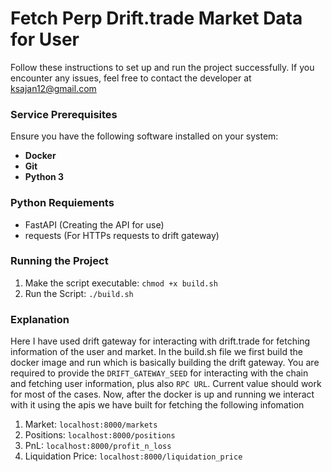 # Fetch Perp Drift.trade Market Data for User

Follow these instructions to set up and run the project successfully. If you encounter any issues, feel free to contact the developer at ksajan12@gmail.com

### Service Prerequisites

Ensure you have the following software installed on your system:

- **Docker**
- **Git**
- **Python 3**

### Python Requiements

- FastAPI (Creating the API for use)
- requests (For HTTPs requests to drift gateway)

### Running the Project

1. Make the script executable: `chmod +x build.sh`
2. Run the Script: `./build.sh`

### Explanation

Here I have used drift gateway for interacting with drift.trade for fetching information of the user and market.
In the build.sh file we first build the docker image and run which is basically building the drift gateway. You are required to provide the
`DRIFT_GATEWAY_SEED` for interacting with the chain and fetching user information, plus also `RPC URL`. Current value should work for most of
the cases.
Now, after the docker is up and running we interact with it using the apis we have built for fetching the following infomation

1. Market: `localhost:8000/markets`
2. Positions: `localhost:8000/positions`
3. PnL: `localhost:8000/profit_n_loss`
4. Liquidation Price: `localhost:8000/liquidation_price`
